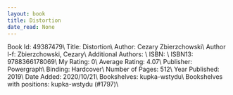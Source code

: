 ```yaml
---
layout: book
title: Distortion
date_read: None
---
```


Book Id: 49387479\ 
Title: Distortion\ 
Author: Cezary Zbierzchowski\ 
Author l-f: Zbierzchowski, Cezary\ 
Additional Authors: \ 
ISBN: \ 
ISBN13: 9788366178069\ 
My Rating: 0\ 
Average Rating: 4.07\ 
Publisher: Powergraph\ 
Binding: Hardcover\ 
Number of Pages: 512\ 
Year Published: 2019\ 
Date Added: 2020/10/21\ 
Bookshelves: kupka-wstydu\ 
Bookshelves with positions: kupka-wstydu (#1797)\ 

